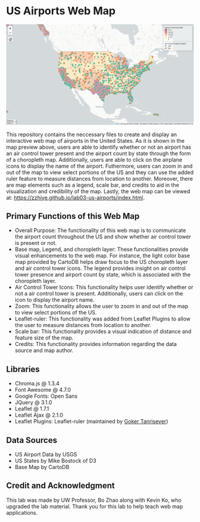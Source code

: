 # US Airports Web Map

![US Airports Web Map Preview](/img/US_Airports_Web_Map.png)

This repository contains the neccessary files to create and display an interactive web map of airports in the United States. As it is shown in the map preview above, users are able to identify whether or not an airport has an air control tower present and the airport count by state through the form of a choropleth map. Additionally, users are able to click on the airplane icons to display the name of the airport. Futhermore, users can zoom in and out of the map to view select portions of the US and they can use the added ruler feature to measure distances from location to another. Moreover, there are map elements such as a legend, scale bar, and credits to aid in the visualization and credibility of the map. Lastly, the web map can be viewed at: https://zzhiye.github.io/lab03-us-airports/index.html.

## Primary Functions of this Web Map
* Overall Purpose: The functionality of this web map is to communicate the airport count throughout the US and show whether air control tower is present or not.
* Base map, Legend, and choropleth layer: These functionalities provide visual enhancements to the web map. For instance, the light color base map provided by CartoDB helps draw focus to the US choropleth layer and air control tower icons. The legend provides insight on air control tower presence and airport count by state, which is associated with the choropleth layer.
* Air Control Tower Icons: This functionality helps user identify whether or not a air control tower is present. Additionally, users can click on the icon to display the airport name.
* Zoom: This functionality allows the user to zoom in and out of the map to view select portions of the US.
* Leaflet-ruler: This functionality was added from Leaflet Plugins to allow the user to measure distances from location to another.
* Scale bar: This functionality provides a visual indication of distance and feature size of the map.
* Credits: This functionality provides information regarding the data source and map author.

## Libraries
* Chroma.js @ 1.3.4
* Font Awesome @ 4.7.0
* Google Fonts: Open Sans
* JQuery @ 3.1.0
* Leaflet @ 1.7.1
* Leaflet Ajax @ 2.1.0
* Leaflet Plugins: Leaflet-ruler (maintained by [Goker Tanrisever](https://github.com/gokertanrisever/leaflet-ruler))

## Data Sources
* US Airport Data by USGS
* US States by Mike Bostock of D3
* Base Map by CartoDB

## Credit and Acknowledgment
This lab was made by UW Professor, Bo Zhao along with Kevin Ko, who upgraded the lab material. Thank you for this lab to help teach web map applications.
